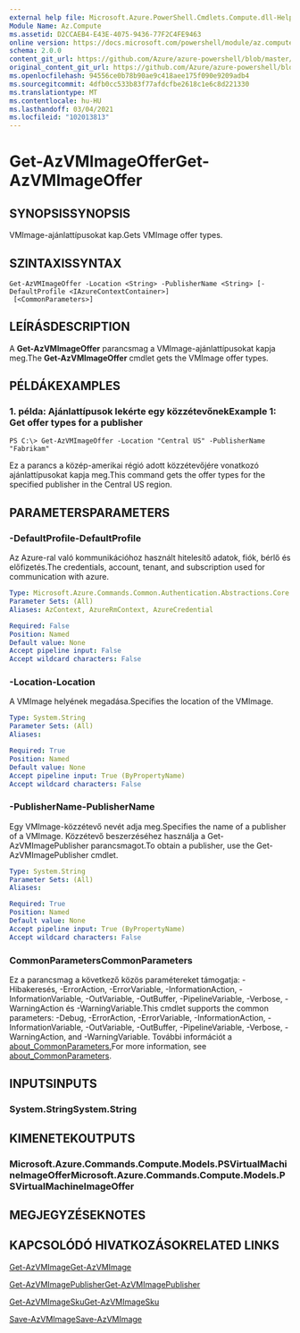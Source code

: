 ```yaml
---
external help file: Microsoft.Azure.PowerShell.Cmdlets.Compute.dll-Help.xml
Module Name: Az.Compute
ms.assetid: D2CCAEB4-E43E-4075-9436-77F2C4FE9463
online version: https://docs.microsoft.com/powershell/module/az.compute/get-azvmimageoffer
schema: 2.0.0
content_git_url: https://github.com/Azure/azure-powershell/blob/master/src/Compute/Compute/help/Get-AzVMImageOffer.md
original_content_git_url: https://github.com/Azure/azure-powershell/blob/master/src/Compute/Compute/help/Get-AzVMImageOffer.md
ms.openlocfilehash: 94556ce0b78b90ae9c418aee175f090e9209adb4
ms.sourcegitcommit: 4dfb0cc533b83f77afdcfbe2618c1e6c8d221330
ms.translationtype: MT
ms.contentlocale: hu-HU
ms.lasthandoff: 03/04/2021
ms.locfileid: "102013813"
---
```

# <span data-ttu-id="3acd2-101">Get-AzVMImageOffer</span><span class="sxs-lookup"><span data-stu-id="3acd2-101">Get-AzVMImageOffer</span></span>

## <span data-ttu-id="3acd2-102">SYNOPSIS</span><span class="sxs-lookup"><span data-stu-id="3acd2-102">SYNOPSIS</span></span>
<span data-ttu-id="3acd2-103">VMImage-ajánlattípusokat kap.</span><span class="sxs-lookup"><span data-stu-id="3acd2-103">Gets VMImage offer types.</span></span>

## <span data-ttu-id="3acd2-104">SZINTAXIS</span><span class="sxs-lookup"><span data-stu-id="3acd2-104">SYNTAX</span></span>

```
Get-AzVMImageOffer -Location <String> -PublisherName <String> [-DefaultProfile <IAzureContextContainer>]
 [<CommonParameters>]
```

## <span data-ttu-id="3acd2-105">LEÍRÁS</span><span class="sxs-lookup"><span data-stu-id="3acd2-105">DESCRIPTION</span></span>
<span data-ttu-id="3acd2-106">A **Get-AzVMImageOffer** parancsmag a VMImage-ajánlattípusokat kapja meg.</span><span class="sxs-lookup"><span data-stu-id="3acd2-106">The **Get-AzVMImageOffer** cmdlet gets the VMImage offer types.</span></span>

## <span data-ttu-id="3acd2-107">PÉLDÁK</span><span class="sxs-lookup"><span data-stu-id="3acd2-107">EXAMPLES</span></span>

### <span data-ttu-id="3acd2-108">1. példa: Ajánlattípusok lekérte egy közzétevőnek</span><span class="sxs-lookup"><span data-stu-id="3acd2-108">Example 1: Get offer types for a publisher</span></span>
```
PS C:\> Get-AzVMImageOffer -Location "Central US" -PublisherName "Fabrikam"
```

<span data-ttu-id="3acd2-109">Ez a parancs a közép-amerikai régió adott közzétevőjére vonatkozó ajánlattípusokat kapja meg.</span><span class="sxs-lookup"><span data-stu-id="3acd2-109">This command gets the offer types for the specified publisher in the Central US region.</span></span>

## <span data-ttu-id="3acd2-110">PARAMETERS</span><span class="sxs-lookup"><span data-stu-id="3acd2-110">PARAMETERS</span></span>

### <span data-ttu-id="3acd2-111">-DefaultProfile</span><span class="sxs-lookup"><span data-stu-id="3acd2-111">-DefaultProfile</span></span>
<span data-ttu-id="3acd2-112">Az Azure-ral való kommunikációhoz használt hitelesítő adatok, fiók, bérlő és előfizetés.</span><span class="sxs-lookup"><span data-stu-id="3acd2-112">The credentials, account, tenant, and subscription used for communication with azure.</span></span>

```yaml
Type: Microsoft.Azure.Commands.Common.Authentication.Abstractions.Core.IAzureContextContainer
Parameter Sets: (All)
Aliases: AzContext, AzureRmContext, AzureCredential

Required: False
Position: Named
Default value: None
Accept pipeline input: False
Accept wildcard characters: False
```

### <span data-ttu-id="3acd2-113">-Location</span><span class="sxs-lookup"><span data-stu-id="3acd2-113">-Location</span></span>
<span data-ttu-id="3acd2-114">A VMImage helyének megadása.</span><span class="sxs-lookup"><span data-stu-id="3acd2-114">Specifies the location of the VMImage.</span></span>

```yaml
Type: System.String
Parameter Sets: (All)
Aliases:

Required: True
Position: Named
Default value: None
Accept pipeline input: True (ByPropertyName)
Accept wildcard characters: False
```

### <span data-ttu-id="3acd2-115">-PublisherName</span><span class="sxs-lookup"><span data-stu-id="3acd2-115">-PublisherName</span></span>
<span data-ttu-id="3acd2-116">Egy VMImage-közzétevő nevét adja meg.</span><span class="sxs-lookup"><span data-stu-id="3acd2-116">Specifies the name of a publisher of a VMImage.</span></span>
<span data-ttu-id="3acd2-117">Közzétevő beszerzéséhez használja a Get-AzVMImagePublisher parancsmagot.</span><span class="sxs-lookup"><span data-stu-id="3acd2-117">To obtain a publisher, use the Get-AzVMImagePublisher cmdlet.</span></span>

```yaml
Type: System.String
Parameter Sets: (All)
Aliases:

Required: True
Position: Named
Default value: None
Accept pipeline input: True (ByPropertyName)
Accept wildcard characters: False
```

### <span data-ttu-id="3acd2-118">CommonParameters</span><span class="sxs-lookup"><span data-stu-id="3acd2-118">CommonParameters</span></span>
<span data-ttu-id="3acd2-119">Ez a parancsmag a következő közös paramétereket támogatja: -Hibakeresés, -ErrorAction, -ErrorVariable, -InformationAction, -InformationVariable, -OutVariable, -OutBuffer, -PipelineVariable, -Verbose, -WarningAction és -WarningVariable.</span><span class="sxs-lookup"><span data-stu-id="3acd2-119">This cmdlet supports the common parameters: -Debug, -ErrorAction, -ErrorVariable, -InformationAction, -InformationVariable, -OutVariable, -OutBuffer, -PipelineVariable, -Verbose, -WarningAction, and -WarningVariable.</span></span> <span data-ttu-id="3acd2-120">További információt a [about_CommonParameters.](http://go.microsoft.com/fwlink/?LinkID=113216)</span><span class="sxs-lookup"><span data-stu-id="3acd2-120">For more information, see [about_CommonParameters](http://go.microsoft.com/fwlink/?LinkID=113216).</span></span>

## <span data-ttu-id="3acd2-121">INPUTS</span><span class="sxs-lookup"><span data-stu-id="3acd2-121">INPUTS</span></span>

### <span data-ttu-id="3acd2-122">System.String</span><span class="sxs-lookup"><span data-stu-id="3acd2-122">System.String</span></span>

## <span data-ttu-id="3acd2-123">KIMENETEK</span><span class="sxs-lookup"><span data-stu-id="3acd2-123">OUTPUTS</span></span>

### <span data-ttu-id="3acd2-124">Microsoft.Azure.Commands.Compute.Models.PSVirtualMachineImageOffer</span><span class="sxs-lookup"><span data-stu-id="3acd2-124">Microsoft.Azure.Commands.Compute.Models.PSVirtualMachineImageOffer</span></span>

## <span data-ttu-id="3acd2-125">MEGJEGYZÉSEK</span><span class="sxs-lookup"><span data-stu-id="3acd2-125">NOTES</span></span>

## <span data-ttu-id="3acd2-126">KAPCSOLÓDÓ HIVATKOZÁSOK</span><span class="sxs-lookup"><span data-stu-id="3acd2-126">RELATED LINKS</span></span>

[<span data-ttu-id="3acd2-127">Get-AzVMImage</span><span class="sxs-lookup"><span data-stu-id="3acd2-127">Get-AzVMImage</span></span>](./Get-AzVMImage.md)

[<span data-ttu-id="3acd2-128">Get-AzVMImagePublisher</span><span class="sxs-lookup"><span data-stu-id="3acd2-128">Get-AzVMImagePublisher</span></span>](./Get-AzVMImagePublisher.md)

[<span data-ttu-id="3acd2-129">Get-AzVMImageSku</span><span class="sxs-lookup"><span data-stu-id="3acd2-129">Get-AzVMImageSku</span></span>](./Get-AzVMImageSku.md)

[<span data-ttu-id="3acd2-130">Save-AzVMImage</span><span class="sxs-lookup"><span data-stu-id="3acd2-130">Save-AzVMImage</span></span>](./Save-AzVMImage.md)


